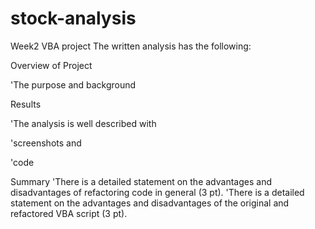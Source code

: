 # stock-analysis
Week2 VBA project
The written analysis has the following:

Overview of Project

'The purpose and background

Results

'The analysis is well described with 

'screenshots and 

'code


Summary
'There is a detailed statement on the advantages and disadvantages of refactoring code in general (3 pt).
'There is a detailed statement on the advantages and disadvantages of the original and refactored VBA script (3 pt).
